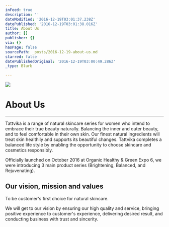 ```yaml
---
inFeed: true
description: ''
dateModified: '2016-12-19T03:01:37.238Z'
datePublished: '2016-12-19T03:01:38.016Z'
title: About Us
author: []
publisher: {}
via: {}
hasPage: false
sourcePath: _posts/2016-12-19-about-us.md
starred: false
datePublishedOriginal: '2016-12-19T03:00:49.286Z'
_type: Blurb

---
```

![](https://the-grid-user-content.s3-us-west-2.amazonaws.com/6743cd69-5312-487c-804b-125e8cc95988.jpg)

# About Us

---

Tattvika is a range of natural skincare series for women who intend to embrace their true beauty naturally. Balancing the inner and outer beauty, and to feel comfortable in their own skin. Our finest natural ingredients will treat skin healthily and supports its beautiful changes. Tattvika completes a balanced life style by enabling the opportunity to choose skincare and cosmetics responsibly.

Officially launched on October 2016 at Organic Healthy & Green Expo 6, we were introducing 3 main product series (Brightening, Balanced, and Rejuvenating).

## **Our vision, mission and values**

To be customer's first choice for natural skincare.

We will get to our vision by ensuring our high quality and service, bringing positive experience to customer's experience, delivering desired result, and conducting business with trust and sincerity.